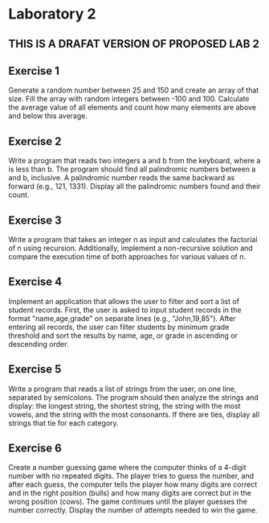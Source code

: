 # Laboratory 2

## **THIS IS A DRAFAT VERSION OF PROPOSED LAB 2**

## Exercise 1
Generate a random number between 25 and 150 and create an array of that size. Fill the array with random integers between -100 and 100. Calculate the average value of all elements and count how many elements are above and below this average.

## Exercise 2
Write a program that reads two integers a and b from the keyboard, where a is less than b. The program should find all palindromic numbers between a and b, inclusive. A palindromic number reads the same backward as forward (e.g., 121, 1331). Display all the palindromic numbers found and their count.

## Exercise 3
Write a program that takes an integer n as input and calculates the factorial of n using recursion. Additionally, implement a non-recursive solution and compare the execution time of both approaches for various values of n.

## Exercise 4
Implement an application that allows the user to filter and sort a list of student records. First, the user is asked to input student records in the format "name,age,grade" on separate lines (e.g., "John,19,85"). After entering all records, the user can filter students by minimum grade threshold and sort the results by name, age, or grade in ascending or descending order.

## Exercise 5
Write a program that reads a list of strings from the user, on one line, separated by semicolons. The program should then analyze the strings and display: the longest string, the shortest string, the string with the most vowels, and the string with the most consonants. If there are ties, display all strings that tie for each category.

## Exercise 6
Create a number guessing game where the computer thinks of a 4-digit number with no repeated digits. The player tries to guess the number, and after each guess, the computer tells the player how many digits are correct and in the right position (bulls) and how many digits are correct but in the wrong position (cows). The game continues until the player guesses the number correctly. Display the number of attempts needed to win the game.